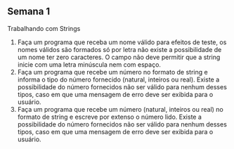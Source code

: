 ## Semana 1

Trabalhando com Strings

1. Faça um programa que receba um nome válido para efeitos de teste, os nomes válidos são formados só por letra
não existe a possibilidade de um nome ter zero caracteres. O campo não deve permitir que a string inicie com uma letra minúscula nem com espaço.
2. Faça um programa que recebe um número no formato de string e informa o tipo do número fornecido (natural, inteiros ou real). Existe a possibilidade do número fornecidos não ser válido para nenhum desses tipos, caso em que uma mensagem de erro deve ser exibida para o usuário.
3. Faça um programa que recebe um número (natural, inteiros ou real) no formato de string e escreve por extenso o número lido. Existe a possibilidade do número fornecidos não ser válido para nenhum desses tipos, caso em que uma mensagem de erro deve ser exibida para o usuário.